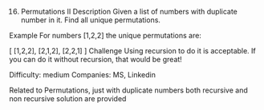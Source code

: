 16. Permutations II
Description
Given a list of numbers with duplicate number in it. Find all unique permutations.

Example
For numbers [1,2,2] the unique permutations are:

[
  [1,2,2],
  [2,1,2],
  [2,2,1]
]
Challenge
Using recursion to do it is acceptable. If you can do it without recursion, that would be great!

Difficulty: medium
Companies: MS, Linkedin

Related to Permutations, just with duplicate numbers
both recursive and non recursive solution are provided
